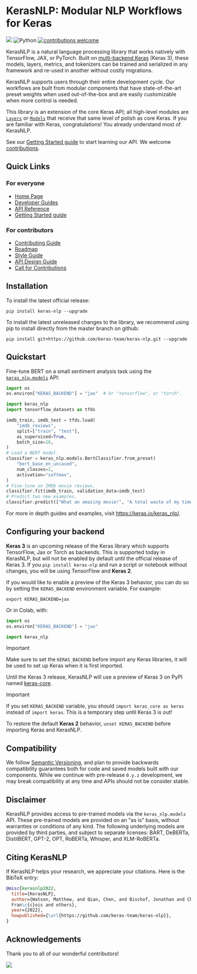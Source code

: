 # KerasNLP: Modular NLP Workflows for Keras
[![](https://github.com/keras-team/keras-nlp/workflows/Tests/badge.svg?branch=master)](https://github.com/keras-team/keras-nlp/actions?query=workflow%3ATests+branch%3Amaster)
![Python](https://img.shields.io/badge/python-v3.9.0+-success.svg)
[![contributions welcome](https://img.shields.io/badge/contributions-welcome-brightgreen.svg?style=flat)](https://github.com/keras-team/keras-nlp/issues)

KerasNLP is a natural language processing library that works natively
with TensorFlow, JAX, or PyTorch. Built on [multi-backend Keras](https://keras.io/keras_core/announcement/)
(Keras 3), these models, layers, metrics, and tokenizers can be trained and
serialized in any framework and re-used in another without costly migrations.

KerasNLP supports users through their entire development cycle. Our workflows
are built from modular components that have state-of-the-art preset weights when
used out-of-the-box and are easily customizable when more control is needed.

This library is an extension of the core Keras API; all high-level modules are
[`Layers`](https://keras.io/api/layers/) or
[`Models`](https://keras.io/api/models/) that receive that same level of polish
as core Keras. If you are familiar with Keras, congratulations! You already
understand most of KerasNLP.

See our [Getting Started guide](https://keras.io/guides/keras_nlp/getting_started)
to start learning our API. We welcome [contributions](CONTRIBUTING.md).

## Quick Links

### For everyone

- [Home Page](https://keras.io/keras_nlp)
- [Developer Guides](https://keras.io/guides/keras_nlp)
- [API Reference](https://keras.io/api/keras_nlp)
- [Getting Started guide](https://keras.io/guides/keras_nlp/getting_started) 

### For contributors

- [Contributing Guide](CONTRIBUTING.md)
- [Roadmap](ROADMAP.md)
- [Style Guide](STYLE_GUIDE.md)
- [API Design Guide](API_DESIGN_GUIDE.md)
- [Call for Contributions](https://github.com/keras-team/keras-nlp/issues?q=is%3Aissue+is%3Aopen+label%3A%22contributions+welcome%22)

## Installation

To install the latest official release:

```
pip install keras-nlp --upgrade
```

To install the latest unreleased changes to the library, we recommend using
pip to install directly from the master branch on github:

```
pip install git+https://github.com/keras-team/keras-nlp.git --upgrade
```

## Quickstart

Fine-tune BERT on a small sentiment analysis task using the
[`keras_nlp.models`](https://keras.io/api/keras_nlp/models/) API:

```python
import os
os.environ["KERAS_BACKEND"] = "jax"  # Or "tensorflow", or "torch".

import keras_nlp
import tensorflow_datasets as tfds

imdb_train, imdb_test = tfds.load(
    "imdb_reviews",
    split=["train", "test"],
    as_supervised=True,
    batch_size=16,
)
# Load a BERT model.
classifier = keras_nlp.models.BertClassifier.from_preset(
    "bert_base_en_uncased", 
    num_classes=2,
    activation="softmax",
)
# Fine-tune on IMDb movie reviews.
classifier.fit(imdb_train, validation_data=imdb_test)
# Predict two new examples.
classifier.predict(["What an amazing movie!", "A total waste of my time."])
```

For more in depth guides and examples, visit https://keras.io/keras_nlp/.

## Configuring your backend

**Keras 3** is an upcoming release of the Keras library which supports
TensorFlow, Jax or Torch as backends. This is supported today in KerasNLP,
but will not be enabled by default until the official release of Keras 3. If you
`pip install keras-nlp` and run a script or notebook without changes, you will
be using TensorFlow and **Keras 2**.

If you would like to enable a preview of the Keras 3 behavior, you can do
so by setting the `KERAS_BACKEND` environment variable. For example:

```shell
export KERAS_BACKEND=jax
```

Or in Colab, with:

```python
import os
os.environ["KERAS_BACKEND"] = "jax"

import keras_nlp
```

> [!IMPORTANT]
> Make sure to set the `KERAS_BACKEND` before import any Keras libraries, it
> will be used to set up Keras when it is first imported.

Until the Keras 3 release, KerasNLP will use a preview of Keras 3 on PyPI named
[keras-core](https://pypi.org/project/keras-core/).

> [!IMPORTANT]
> If you set `KERAS_BACKEND` variable, you should `import keras_core as keras`
> instead of `import keras`. This is a temporary step until Keras 3 is out!

To restore the default **Keras 2** behavior, `unset KERAS_BACKEND` before
importing Keras and KerasNLP.

## Compatibility

We follow [Semantic Versioning](https://semver.org/), and plan to
provide backwards compatibility guarantees both for code and saved models built
with our components. While we continue with pre-release `0.y.z` development, we
may break compatibility at any time and APIs should not be consider stable.

## Disclaimer

KerasNLP provides access to pre-trained models via the `keras_nlp.models` API.
These pre-trained models are provided on an "as is" basis, without warranties
or conditions of any kind. The following underlying models are provided by third
parties, and subject to separate licenses:
BART, DeBERTa, DistilBERT, GPT-2, OPT, RoBERTa, Whisper, and XLM-RoBERTa.

## Citing KerasNLP

If KerasNLP helps your research, we appreciate your citations.
Here is the BibTeX entry:

```bibtex
@misc{kerasnlp2022,
  title={KerasNLP},
  author={Watson, Matthew, and Qian, Chen, and Bischof, Jonathan and Chollet, 
  Fran\c{c}ois and others},
  year={2022},
  howpublished={\url{https://github.com/keras-team/keras-nlp}},
}
```

## Acknowledgements

Thank you to all of our wonderful contributors!

<a href="https://github.com/keras-team/keras-nlp/graphs/contributors">
  <img src="https://contrib.rocks/image?repo=keras-team/keras-nlp" />
</a>
